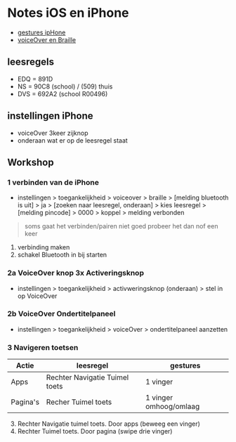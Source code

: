 # Notes iOS en iPhone

* [gestures ipHone](../ios/basisiphone.md)
* [voiceOver en Braille](../ios/voiceover.md)

## leesregels

* EDQ = 891D
* NS = 90C8 (school) / (509) thuis
* DVS = 692A2 (school R00496)

## instellingen iPhone
- voiceOver 3keer zijknop
- onderaan wat er op de leesregel staat


## Workshop

### 1 verbinden van de iPhone
- instellingen > toegankelijkheid > voiceover > braille > [melding bluetooth is uit] > ja > [zoeken naar leesregel, onderaan] > kies leesregel > [melding pincode] > 0000 > koppel > melding verbonden

> soms gaat het verbinden/pairen niet goed probeer het dan nof een keer

1. verbinding maken
2. schakel Bluetooth in bij starten

### 2a VoiceOver knop 3x Activeringsknop

- instellingen > toegankelijkheid > activweringsknop (onderaan) > stel in op VoiceOver

### 2b VoiceOver Ondertitelpaneel

- instellingen > toegankelijkheid > voiceOver > ondertitelpaneel aanzetten

### 3 Navigeren toetsen

| Actie | leesregel | gestures |
|---|---|---|
| Apps |Rechter Navigatie Tuimel toets| 1 vinger |
| Pagina's |Recher Tuimel toets| 1 vinger omhoog/omlaag|

3. Rechter Navigatie tuimel toets. Door apps (beweeg een vinger)
4. Rechter Tuimel toets. Door pagina (swipe drie vinger)


